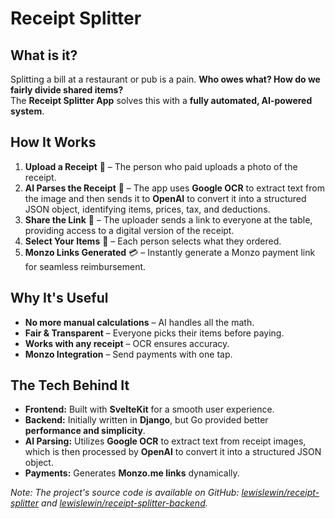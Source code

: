 # Receipt Splitter

## What is it?

Splitting a bill at a restaurant or pub is a pain. **Who owes what? How do we fairly divide shared items?**  
The **Receipt Splitter App** solves this with a **fully automated, AI-powered system**.

## How It Works

1. **Upload a Receipt** 📸 – The person who paid uploads a photo of the receipt.
2. **AI Parses the Receipt** 🤖 – The app uses **Google OCR** to extract text from the image and then sends it to **OpenAI** to convert it into a structured JSON object, identifying items, prices, tax, and deductions.
3. **Share the Link** 🔗 – The uploader sends a link to everyone at the table, providing access to a digital version of the receipt.
4. **Select Your Items** 👥 – Each person selects what they ordered.
5. **Monzo Links Generated** 💳 – Instantly generate a Monzo payment link for seamless reimbursement.

## Why It's Useful

- **No more manual calculations** – AI handles all the math.  
- **Fair & Transparent** – Everyone picks their items before paying.  
- **Works with any receipt** – OCR ensures accuracy.  
- **Monzo Integration** – Send payments with one tap.

## The Tech Behind It

- **Frontend:** Built with **SvelteKit** for a smooth user experience.
- **Backend:** Initially written in **Django**, but Go provided better **performance and simplicity**.
- **AI Parsing:** Utilizes **Google OCR** to extract text from receipt images, which is then processed by **OpenAI** to convert it into a structured JSON object.
- **Payments:** Generates **Monzo.me links** dynamically.

*Note: The project's source code is available on GitHub: [lewislewin/receipt-splitter](https://github.com/lewislewin/receipt-splitter) and [lewislewin/receipt-splitter-backend](https://github.com/lewislewin/receipt-splitter-backend).*
